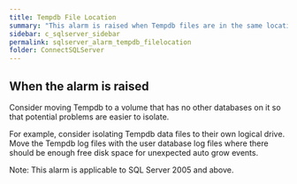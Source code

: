 ```yaml
---
title: ﻿Tempdb File Location
summary: "This alarm is raised when Tempdb files are in the same location as other database files and I/O activity is significant and more than one drive is available."
sidebar: c_sqlserver_sidebar
permalink: sqlserver_alarm_tempdb_filelocation
folder: ConnectSQLServer
---
```






## When the alarm is raised

Consider moving Tempdb to a volume that has no other databases on it so that potential problems are easier to isolate.

For example, consider isolating Tempdb data files to their own logical drive. Move the Tempdb log files with the user database log files where there should be enough free disk space for unexpected auto grow events.


 Note: This alarm is applicable to SQL Server 2005 and above.
